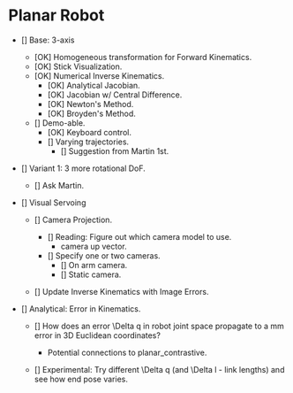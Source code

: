 # Planar Robot
- [] Base: 3-axis
    - [OK] Homogeneous transformation for Forward Kinematics.
    - [OK] Stick Visualization.
    - [OK] Numerical Inverse Kinematics.
        - [OK] Analytical Jacobian.
        - [OK] Jacobian w/ Central Difference.
        - [OK] Newton's Method.
        - [OK] Broyden's Method.
    - [] Demo-able.
        - [OK] Keyboard control.
        - [] Varying trajectories. 
            - [] Suggestion from Martin 1st.

- [] Variant 1: 3 more rotational DoF.
    - [] Ask Martin.

- [] Visual Servoing
    - [] Camera Projection.
        - [] Reading: Figure out which camera model to use.
            - camera up vector.
        - [] Specify one or two cameras.
            - [] On arm camera.
            - [] Static camera.

    - [] Update Inverse Kinematics with Image Errors.

- [] Analytical: Error in Kinematics.
    - [] How does an error \Delta q in robot joint space propagate to a mm error in 3D Euclidean coordinates?
        - Potential connections to planar_contrastive.

    - [] Experimental: Try different \Delta q (and \Delta l - link lengths) and see how end pose varies.